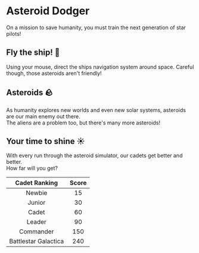 # Asteroid Dodger
On a mission to save humanity, you must train the next generation of star pilots!

## Fly the ship! 🚀
Using your mouse, direct the ships navigation system around space. Careful though, those asteroids aren't friendly!

## Asteroids 🪨
As humanity explores new worlds and even new solar systems, asteroids are our main enemy out there.\
The aliens are a problem too, but there's many more asteroids!

## Your time to shine ☀️
With every run through the asteroid simulator, our cadets get better and better. \
How far will you get?

| **Cadet Ranking** | **Score** |
| :---: | :---: |
| Newbie | 15 |
| Junior | 30 |
| Cadet | 60 |
| Leader | 90 |
| Commander | 150 |
| Battlestar Galactica | 240 |
